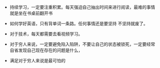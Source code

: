 *  持续学习，一定要注重积累。每天强迫自己抽出时间来进行阅读，最难的事情就是坐在书桌前翻开书
*  如何学好英语，只有背单词一条路。任何事情还是要坚持 不坚持就废了。
*  对于技术，每天都需要去看视频学习。



* 对于穷人来说，一定要避免陷入陷阱，不要让自己的状态被锁死，一定要经常自省发现自己现在存在的问题是什么，
* 满足对于穷人来说是最可怕的
